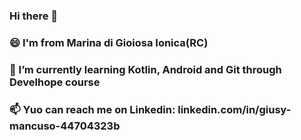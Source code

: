 ### Hi there 👋

### 😄 I'm from Marina di Gioiosa Ionica(RC)
### 🌱 I’m currently learning Kotlin, Android and Git through Develhope course
### 📫 Yuo can reach me on Linkedin: linkedin.com/in/giusy-mancuso-44704323b

<!--
**GiusyMancuso/GiusyMancuso** is a ✨ _special_ ✨ repository because its `README.md` (this file) appears on your GitHub profile.

Here are some ideas to get you started:

- 🔭 I’m currently working on ...
- 🌱 I’m currently learning ...
- 👯 I’m looking to collaborate on ...
- 🤔 I’m looking for help with ...
- 💬 Ask me about ...
- 📫 How to reach me: ...
- 😄 Pronouns: ...
- ⚡ Fun fact: ...
-->
